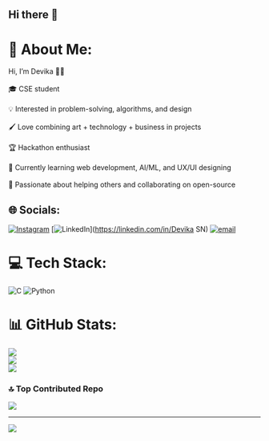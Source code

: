 ## Hi there 👋

# 💫 About Me:
Hi, I’m Devika 👩‍💻<br><br>🎓 CSE student <br><br>💡 Interested in problem-solving, algorithms, and design<br><br>🖌 Love combining art + technology + business in projects<br><br>🏆 Hackathon enthusiast <br><br>🌱 Currently learning web development, AI/ML, and UX/UI designing<br><br>🤝 Passionate about helping others and collaborating on open-source<br>


## 🌐 Socials:
[![Instagram](https://img.shields.io/badge/Instagram-%23E4405F.svg?logo=Instagram&logoColor=white)](https://instagram.com/divya_nagraj46) [![LinkedIn](https://img.shields.io/badge/LinkedIn-%230077B5.svg?logo=linkedin&logoColor=white)](https://linkedin.com/in/Devika SN) [![email](https://img.shields.io/badge/Email-D14836?logo=gmail&logoColor=white)](mailto:devikadivyasn@gmail.com) 

# 💻 Tech Stack:
![C](https://img.shields.io/badge/c-%2300599C.svg?style=flat&logo=c&logoColor=white) ![Python](https://img.shields.io/badge/python-3670A0?style=flat&logo=python&logoColor=ffdd54)
# 📊 GitHub Stats:
![](https://github-readme-stats.vercel.app/api?username=devikadivya46&theme=vue-dark&hide_border=false&include_all_commits=true&count_private=true)<br/>
![](https://nirzak-streak-stats.vercel.app/?user=devikadivya46&theme=vue-dark&hide_border=false)<br/>
![](https://github-readme-stats.vercel.app/api/top-langs/?username=devikadivya46&theme=vue-dark&hide_border=false&include_all_commits=true&count_private=true&layout=compact)

### 🔝 Top Contributed Repo
![](https://github-contributor-stats.vercel.app/api?username=devikadivya46&limit=5&theme=dark&combine_all_yearly_contributions=true)

---
[![](https://visitcount.itsvg.in/api?id=devikadivya46&icon=0&color=0)](https://visitcount.itsvg.in)

